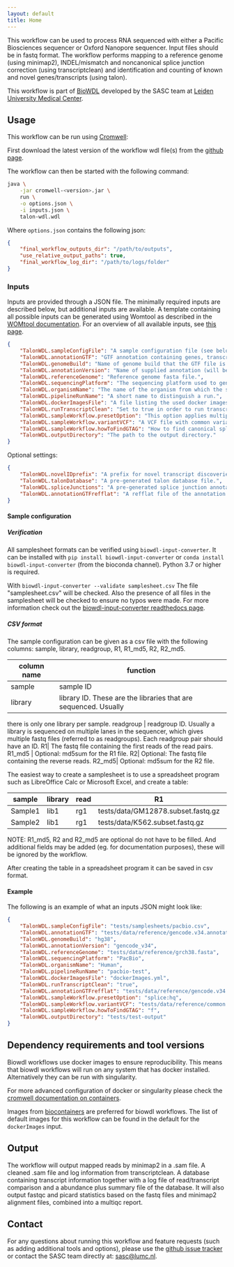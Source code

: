 ```yaml
---
layout: default
title: Home
---
```


This workflow can be used to process RNA sequenced with either a Pacific
Biosciences sequencer or Oxford Nanopore sequencer. Input files should be
in fastq format. The workflow performs mapping to a reference
genome (using minimap2), INDEL/mismatch and noncanonical splice junction
correction (using transcriptclean) and identification and counting of
known and novel genes/transcripts (using talon).

This workflow is part of [BioWDL](https://biowdl.github.io/)
developed by the SASC team
at [Leiden University Medical Center](https://www.lumc.nl/).

## Usage
This workflow can be run using
[Cromwell](http://cromwell.readthedocs.io/en/stable/):

First download the latest version of the workflow wdl file(s)
from the
[github page](https://github.com/biowdl/TALON-WDL).

The workflow can then be started with the following command:
```bash
java \
    -jar cromwell-<version>.jar \
    run \
    -o options.json \
    -i inputs.json \
    talon-wdl.wdl
```

Where `options.json` contains the following json:
```json
{
    "final_workflow_outputs_dir": "/path/to/outputs",
    "use_relative_output_paths": true,
    "final_workflow_log_dir": "/path/to/logs/folder"
}
```

### Inputs
Inputs are provided through a JSON file. The minimally required inputs are
described below, but additional inputs are available.
A template containing all possible inputs can be generated using
Womtool as described in the
[WOMtool documentation](http://cromwell.readthedocs.io/en/stable/WOMtool/).
For an overview of all available inputs, see [this page](./inputs.html).

```json
{
    "TalonWDL.sampleConfigFile": "A sample configuration file (see below).",
    "TalonWDL.annotationGTF": "GTF annotation containing genes, transcripts, and edges.",
    "TalonWDL.genomeBuild": "Name of genome build that the GTF file is based on (ie hg38).",
    "TalonWDL.annotationVersion": "Name of supplied annotation (will be used to label data).",
    "TalonWDL.referenceGenome": "Reference genome fasta file.",
    "TalonWDL.sequencingPlatform": "The sequencing platform used to generate long reads.",
    "TalonWDL.organismName": "The name of the organism from which the samples originated.",
    "TalonWDL.pipelineRunName": "A short name to distinguish a run.",
    "TalonWDL.dockerImagesFile": "A file listing the used docker images.",
    "TalonWDL.runTranscriptClean": "Set to true in order to run transcriptclean, set to false in order to disable transcriptclean.",
    "TalonWDL.sampleWorkflow.presetOption": "This option applies multiple options at the same time to minimap2, this should be either 'splice'(directRNA) or 'splice:hq'(cDNA).",
    "TalonWDL.sampleWorkflow.variantVCF": "A VCF file with common variants should be supplied when running transcriptclean, this will make sure transcriptclean does not correct those known variants.",
    "TalonWDL.sampleWorkflow.howToFindGTAG": "How to find canonical splicing sites GT-AG - f: transcript strand; b: both strands; n: no attempt to match GT-AG.",
    "TalonWDL.outputDirectory": "The path to the output directory."
}
```

Optional settings:
```json
{
    "TalonWDL.novelIDprefix": "A prefix for novel transcript discoveries.",
    "TalonWDL.talonDatabase": "A pre-generated talon database file.",
    "TalonWDL.spliceJunctions": "A pre-generated splice junction annotation file.",
    "TalonWDL.annotationGTFrefflat": "A refflat file of the annotation gtf used."
}
```

#### Sample configuration
##### Verification
All samplesheet formats can be verified using `biowdl-input-converter`.
It can be installed with `pip install biowdl-input-converter` or 
`conda install biowdl-input-converter` (from the bioconda channel).
Python 3.7 or higher is required.

With `biowdl-input-converter --validate samplesheet.csv` The file
"samplesheet.csv" will be checked. Also the presence of all files in
the samplesheet will be checked to ensure no typos were made. For more
information check out the [biowdl-input-converter readthedocs page](
https://biowdl-input-converter.readthedocs.io).

##### CSV format
The sample configuration can be given as a csv file with the following
columns: sample, library, readgroup, R1, R1_md5, R2, R2_md5.

column name | function
---|---
sample | sample ID
library | library ID. These are the libraries that are sequenced. Usually
there is only one library per sample.
readgroup | readgroup ID. Usually a library is sequenced on multiple lanes in
the sequencer, which gives multiple fastq files (referred to as readgroups).
Each readgroup pair should have an ID.
R1| The fastq file containing the first reads of the read pairs.
R1_md5 | Optional: md5sum for the R1 file.
R2| Optional: The fastq file containing the reverse reads.
R2_md5| Optional: md5sum for the R2 file.

The easiest way to create a samplesheet is to use a spreadsheet program
such as LibreOffice Calc or Microsoft Excel, and create a table:

sample | library | read | R1 | R1_md5 | R2 | R2_md5
-------|---------|------|----|--------|----|-------
Sample1|lib1|rg1|tests/data/GM12878.subset.fastq.gz|2498f6d289e91b028d87080eb23a362e
Sample2|lib1|rg1|tests/data/K562.subset.fastq.gz|0fded322b59b212f111eb3c695cdbc17

NOTE: R1_md5, R2 and R2_md5 are optional do not have to be filled. And
additional fields may be added (eg. for documentation purposes), these will be
ignored by the workflow.

After creating the table in a spreadsheet program it can be saved in 
csv format.

#### Example
The following is an example of what an inputs JSON might look like:
```json
{
    "TalonWDL.sampleConfigFile": "tests/samplesheets/pacbio.csv",
    "TalonWDL.annotationGTF": "tests/data/reference/gencode.v34.annotation.gtf",
    "TalonWDL.genomeBuild": "hg38",
    "TalonWDL.annotationVersion": "gencode_v34",
    "TalonWDL.referenceGenome": "tests/data/reference/grch38.fasta",
    "TalonWDL.sequencingPlatform": "PacBio",
    "TalonWDL.organismName": "Human",
    "TalonWDL.pipelineRunName": "pacbio-test",
    "TalonWDL.dockerImagesFile": "dockerImages.yml",
    "TalonWDL.runTranscriptClean": "true",
    "TalonWDL.annotationGTFrefflat": "tests/data/reference/gencode.v34.annotation.refflat",
    "TalonWDL.sampleWorkflow.presetOption": "splice:hq",
    "TalonWDL.sampleWorkflow.variantVCF": "tests/data/reference/common.variants.vcf",
    "TalonWDL.sampleWorkflow.howToFindGTAG": "f",
    "TalonWDL.outputDirectory": "tests/test-output"
}
```

## Dependency requirements and tool versions
Biowdl workflows use docker images to ensure reproducibility. This
means that biowdl workflows will run on any system that has docker
installed. Alternatively they can be run with singularity.

For more advanced configuration of docker or singularity please check
the [cromwell documentation on containers](
https://cromwell.readthedocs.io/en/stable/tutorials/Containers/).

Images from [biocontainers](https://biocontainers.pro) are preferred for
biowdl workflows. The list of default images for this workflow can be
found in the default for the `dockerImages` input.

## Output
The workflow will output mapped reads by minimap2 in a .sam file. A
cleaned .sam file and log information from transcriptclean. A database
containing transcript information together with a log file of
read/transcript comparison and a abundance plus summary file of the database.
It will also output fastqc and picard statistics based on the fastq files and
minimap2 alignment files, combined into a multiqc report.

## Contact
<p>
  <!-- Obscure e-mail address for spammers -->
For any questions about running this workflow and feature requests (such as
adding additional tools and options), please use the
<a href="https://github.com/biowdl/TALON-WDL/issues">github issue tracker</a>
or contact the SASC team directly at: 
<a href="&#109;&#97;&#105;&#108;&#116;&#111;&#58;&#115;&#97;&#115;&#99;&#64;&#108;&#117;&#109;&#99;&#46;&#110;&#108;">
&#115;&#97;&#115;&#99;&#64;&#108;&#117;&#109;&#99;&#46;&#110;&#108;</a>.
</p>
